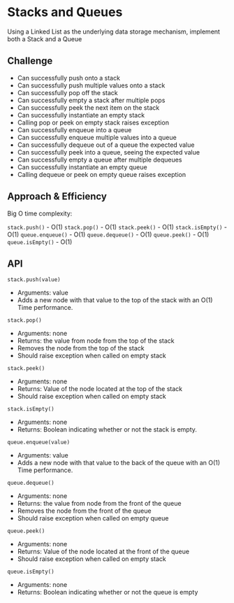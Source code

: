 # Stacks and Queues

Using a Linked List as the underlying data storage mechanism, implement both a Stack and a Queue

## Challenge

- Can successfully push onto a stack
- Can successfully push multiple values onto a stack
- Can successfully pop off the stack
- Can successfully empty a stack after multiple pops
- Can successfully peek the next item on the stack
- Can successfully instantiate an empty stack
- Calling pop or peek on empty stack raises exception
- Can successfully enqueue into a queue
- Can successfully enqueue multiple values into a queue
- Can successfully dequeue out of a queue the expected value
- Can successfully peek into a queue, seeing the expected value
- Can successfully empty a queue after multiple dequeues
- Can successfully instantiate an empty queue
- Calling dequeue or peek on empty queue raises exception

## Approach & Efficiency

Big O time complexity:

`stack.push()` - O(1)
`stack.pop()` - O(1)
`stack.peek()` - O(1)
`stack.isEmpty()` - O(1)
`queue.enqueue()` - O(1)
`queue.dequeue()` - O(1)
`queue.peek()` - O(1)
`queue.isEmpty()` - O(1)

## API

`stack.push(value)`

- Arguments: value
- Adds a new node with that value to the top of the stack with an O(1) Time performance.

`stack.pop()`

- Arguments: none
- Returns: the value from node from the top of the stack
- Removes the node from the top of the stack
- Should raise exception when called on empty stack

`stack.peek()`

- Arguments: none
- Returns: Value of the node located at the top of the stack
- Should raise exception when called on empty stack

`stack.isEmpty()`

- Arguments: none
- Returns: Boolean indicating whether or not the stack is empty.

`queue.enqueue(value)`

- Arguments: value
- Adds a new node with that value to the back of the queue with an O(1) Time performance.

`queue.dequeue()`

- Arguments: none
- Returns: the value from node from the front of the queue
- Removes the node from the front of the queue
- Should raise exception when called on empty queue

`queue.peek()`

- Arguments: none
- Returns: Value of the node located at the front of the queue
- Should raise exception when called on empty stack

`queue.isEmpty()`

- Arguments: none
- Returns: Boolean indicating whether or not the queue is empty
